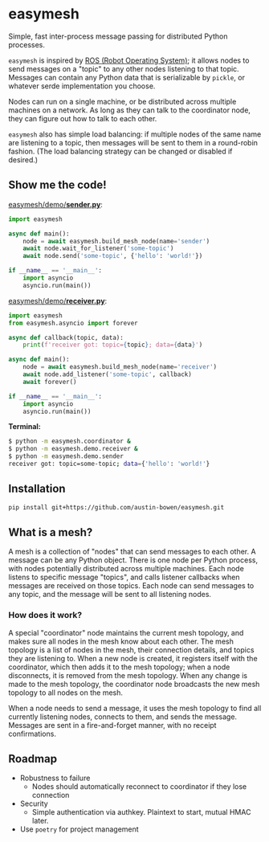 # easymesh

Simple, fast inter-process message passing for distributed Python processes.

`easymesh` is inspired by [ROS (Robot Operating System)](https://www.ros.org/); it allows nodes to send messages on a "topic" to any other nodes listening to that topic. Messages can contain any Python data that is serializable by `pickle`, or whatever serde implementation you choose.

Nodes can run on a single machine, or be distributed across multiple machines on a network. As long as they can talk to the coordinator node, they can figure out how to talk to each other.

`easymesh` also has simple load balancing: if multiple nodes of the same name are listening to a topic, then messages will be sent to them in a round-robin fashion. (The load balancing strategy can be changed or disabled if desired.)

## Show me the code!

[easymesh/demo/**sender.py**](src/easymesh/demo/sender.py):
```python
import easymesh

async def main():
    node = await easymesh.build_mesh_node(name='sender')
    await node.wait_for_listener('some-topic')
    await node.send('some-topic', {'hello': 'world!'})

if __name__ == '__main__':
    import asyncio
    asyncio.run(main())
```

[easymesh/demo/**receiver.py**](src/easymesh/demo/receiver.py):
```python
import easymesh
from easymesh.asyncio import forever

async def callback(topic, data):
    print(f'receiver got: topic={topic}; data={data}')

async def main():
    node = await easymesh.build_mesh_node(name='receiver')
    await node.add_listener('some-topic', callback)
    await forever()

if __name__ == '__main__':
    import asyncio
    asyncio.run(main())
```

**Terminal:**

```bash
$ python -m easymesh.coordinator &
$ python -m easymesh.demo.receiver &
$ python -m easymesh.demo.sender
receiver got: topic=some-topic; data={'hello': 'world!'}
```

## Installation

```bash
pip install git+https://github.com/austin-bowen/easymesh.git
```

## What is a mesh?

A mesh is a collection of "nodes" that can send messages to each other. A message can be any Python object. There is one node per Python process, with nodes potentially distributed across multiple machines. Each node listens to specific message "topics", and calls listener callbacks when messages are received on those topics. Each node can send messages to any topic, and the message will be sent to all listening nodes.

### How does it work?

A special "coordinator" node maintains the current mesh topology, and makes sure all nodes in the mesh know about each other. The mesh topology is a list of nodes in the mesh, their connection details, and topics they are listening to. When a new node is created, it registers itself with the coordinator, which then adds it to the mesh topology; when a node disconnects, it is removed from the mesh topology. When any change is made to the mesh topology, the coordinator node broadcasts the new mesh topology to all nodes on the mesh.

When a node needs to send a message, it uses the mesh topology to find all currently listening nodes, connects to them, and sends the message. Messages are sent in a fire-and-forget manner, with no receipt confirmations.

## Roadmap

- Robustness to failure
  - Nodes should automatically reconnect to coordinator if they lose connection
- Security
  - Simple authentication via authkey. Plaintext to start, mutual HMAC later.
- Use `poetry` for project management

